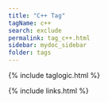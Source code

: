 ```yaml
---
title: "C++ Tag"
tagName: c++
search: exclude
permalink: tag_c++.html
sidebar: mydoc_sidebar
folder: tags
---
```

{% include taglogic.html %}

{% include links.html %}

